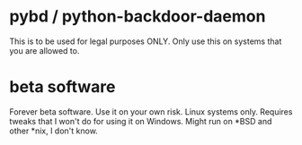 # pybd / python-backdoor-daemon

This is to be used for legal purposes ONLY.
Only use this on systems that you are allowed to.

# beta software

Forever beta software. Use it on your own risk.
Linux systems only. Requires tweaks that I won't do for using it on Windows.
Might run on *BSD and other *nix, I don't know.
